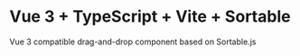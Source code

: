 # Vue 3 + TypeScript + Vite + Sortable

 Vue 3 compatible drag-and-drop component based on Sortable.js
